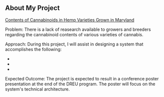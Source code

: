 ## About My Project

[Contents of Cannabinoids in Hemp Varieties Grown in Maryland](https://pubs.acs.org/doi/10.1021/acsomega.1c04992?ref=pdf)

Problem: There is a lack of reasearch available to growers and breeders regarding the cannabinoid contents of various varieties of cannabis.

Approach: During this project, I will assist in designing a system that accomplishes the following:

  - 
  - 
  - 

Expected Outcome: The project is expected to result in a conference poster presentation at the end of the DREU program. The poster will focus on the system's technical architecture.


